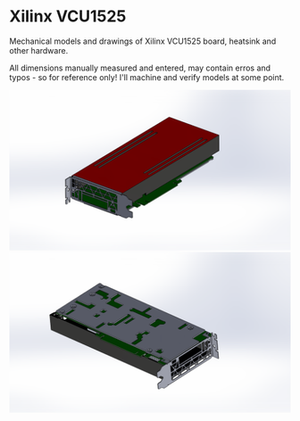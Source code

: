 # Xilinx VCU1525
Mechanical models and drawings of Xilinx VCU1525 board, heatsink and other hardware.

All dimensions manually measured and entered, may contain erros and typos - so for reference only!
I'll machine and verify models at some point.

![VCU1525_Passive_Top](Assembly/VCU1525_Top.PNG?raw=true "PassiveTop")
![VCU1525_Passive_Bot](Assembly/VCU1525_Bot.PNG?raw=true "PassiveBot")